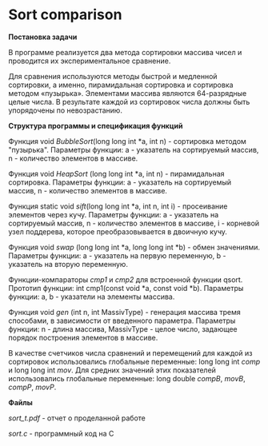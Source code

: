 # Sort comparison

**Постановка задачи**

В программе реализуется два метода сортировки массива чисел и проводится их экспериментальное сравнение.

Для сравнения используются методы быстрой и медленной сортировки, а именно, пирамидальная сортировка и сортировка методом «пузырька». Элементами массива являются 64-разрядные целые числа. В результате каждой из сортировок числа должны быть упорядочены по невозрастанию.


**Структура программы и спецификация функций**

Функция void _BubbleSort_(long long int *a, int n) - сортировка методом "пузырька". Параметры функции: a - указатель на сортируемый массив, n - количество элементов в массиве.

Функция void _HeapSort_ (long long int *a, int n) - пирамидальная сортировка. Параметры функции: a - указатель на сортируемый массив, n - количество элементов в массиве.

Функция static void _sift_(long long int *a, int n, int i) - просеивание элементов через кучу. Параметры функции: a - указатель на сортируемый массив, n - количество элементов в массиве, i - корневой узел поддерева, которое преобразовывается в двоичную кучу.

Функция void _swap_ (long long int *a, long long int *b) - обмен значениями. Параметры функции: a - указатель на первую переменную, b - указатель на вторую переменную. 

Функции-компараторы _cmp1_ и _cmp2_ для встроенной функции qsort. Прототип функции: int cmp1(const void *a, const void *b). Параметры функции: a, b - указатели на элементы массива.

Функция void _gen_ (int n, int MassivType) - генерация массива тремя способами, в зависимости от введенного параметра. Параметры функции: n - длина массива, MassivType - целое число, задающее порядок построения элементов в массиве.

В качестве счетчиков числа сравнений и перемещений для каждой из сортировок использовались глобальные переменные: long long int _comp_ и long long int _mov_. Для средних значений этих показателей использовались глобальные переменные: long double _compB_, _movB_, _compP_, _movP_.

**Файлы**

_sort_t.pdf_ - отчет о проделанной работе

_sort.c_ - программный код на C

